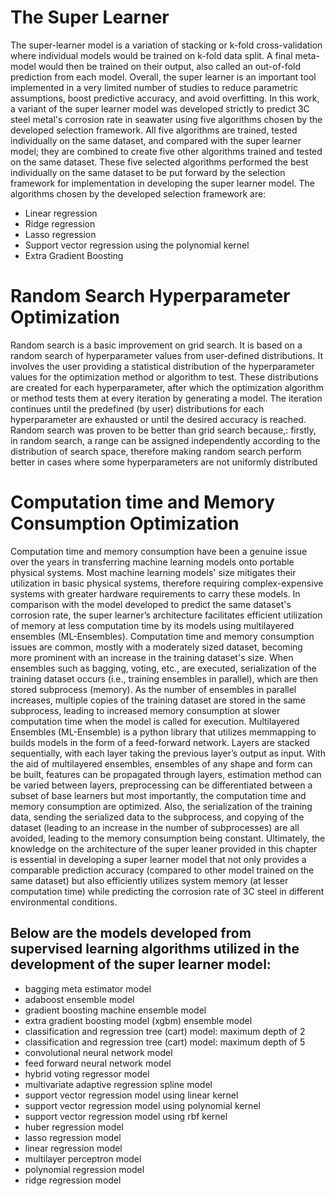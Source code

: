 # The Super Learner
 The super-learner model is a variation of stacking or k-fold cross-validation where individual models would be trained on k-fold data split. A final meta-model would then be trained on their output, also called an out-of-fold prediction from each model. Overall, the super learner is an important tool implemented in a very limited number of studies to reduce parametric assumptions, boost predictive accuracy, and avoid overfitting. In this work, a variant of the super learner model was developed strictly to predict 3C steel metal's corrosion rate in seawater using five algorithms chosen by the developed selection framework. All five algorithms are trained, tested individually on the same dataset, and compared with the super learner model; they are combined to create five other algorithms trained and tested on the same dataset. These five selected algorithms performed the best individually on the same dataset to be put forward by the selection framework for implementation in developing the super learner model. The algorithms chosen by the developed selection framework are:

 - Linear regression
 - Ridge regression
 - Lasso regression
 - Support vector regression using the polynomial kernel
 - Extra Gradient Boosting

 # Random Search Hyperparameter Optimization
 Random search is a basic improvement on grid search. It is based on a random search of hyperparameter values from user-defined distributions. It involves the user providing a statistical distribution of the hyperparameter values for the optimization method or algorithm to test. These distributions are created for each hyperparameter, after which the optimization algorithm or method tests them at every iteration by generating a model. The iteration continues until the predefined (by user) distributions for each hyperparameter are exhausted or until the desired accuracy is reached. Random search was proven to be better than grid search because,: firstly, in random search, a range can be assigned independently according to the distribution of search space, therefore making random search perform better in cases where some hyperparameters are not uniformly distributed

 # Computation time and Memory Consumption Optimization
 Computation time and memory consumption have been a genuine issue over the years in transferring machine learning models onto portable physical systems. Most machine learning models' size mitigates their utilization in basic physical systems, therefore requiring complex-expensive systems with greater hardware requirements to carry these models. In comparison with the model developed to predict the same dataset's corrosion rate, the super learner’s architecture facilitates efficient utilization of memory at less computation time by its models using multilayered ensembles (ML-Ensembles).
 Computation time and memory consumption issues are common, mostly with a moderately sized dataset, becoming more prominent with an increase in the training dataset's size. When ensembles such as bagging, voting, etc., are executed, serialization of the training dataset occurs (i.e., training ensembles in parallel), which are then stored subprocess (memory). As the number of ensembles in parallel increases, multiple copies of the training dataset are stored in the same subprocess, leading to increased memory consumption at slower computation time when the model is called for execution.
 Multilayered Ensembles (ML-Ensemble) is a python library that utilizes memmapping to builds models in the form of a feed-forward network. Layers are stacked sequentially, with each layer taking the previous layer’s output as input. With the aid of multilayered ensembles, ensembles of any shape and form can be built, features can be propagated through layers, estimation method can be varied between layers, preprocessing can be differentiated between a subset of base learners but most importantly, the computation time and memory consumption are optimized. Also, the serialization of the training data, sending the serialized data to the subprocess, and copying of the dataset (leading to an increase in the number of subprocesses) are all avoided, leading to the memory consumption being constant.
 Ultimately, the knowledge on the architecture of the super leaner provided in this chapter is essential in developing a super learner model that not only provides a comparable prediction accuracy (compared to other model trained on the same dataset) but also efficiently utilizes system memory (at lesser computation time) while predicting the corrosion rate of 3C steel in different environmental conditions.

## Below are the models developed from supervised learning algorithms utilized in the development of the super learner model:
 - bagging meta estimator model
 - adaboost ensemble model
 - gradient boosting machine ensemble model
 - extra gradient boosting model (xgbm) ensemble model
 - classification and regression tree (cart) model: maximum depth of 2
 - classification and regression tree (cart) model: maximum depth of 5
 - convolutional neural network model
 - feed forward neural network model
 - hybrid voting regressor model
 - multivariate adaptive regression spline model
 - support vector regression model using linear kernel
 - support vector regression model using polynomial kernel
 - support vector regression model using rbf kernel
 - huber regression model
 - lasso regression model
 - linear regression model
 - multilayer perceptron model
 - polynomial regression model
 - ridge regression model
